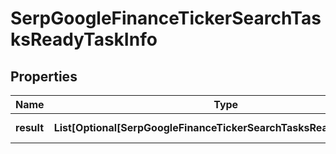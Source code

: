 # SerpGoogleFinanceTickerSearchTasksReadyTaskInfo


## Properties

| Name | Type | Description | Notes |
|------------ | ------------- | ------------- | -------------|
**result** | **List[Optional[SerpGoogleFinanceTickerSearchTasksReadyResultInfo]]** | array of results |[optional]|
